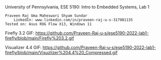 University of Pennsylvania, ESE 5190: Intro to Embedded Systems, Lab 1

    Praveen Raj Uma Maheswari Shyam Sundar
        LinkedIn: www.linkedin.com/in/praveen-raj-u-s-317981135
    Tested on: Asus ROG Flow X13, Windows 11

Firefly 3.2 GIF: https://github.com/Praveen-Raj-u-s/ese5190-2022-lab1-firefly/blob/main/Firefly%203.2.gif

Visualizer 4.4 GIF: https://github.com/Praveen-Raj-u-s/ese5190-2022-lab1-firefly/blob/main/Visuzlizer%204.4%20_Compressed.gif
